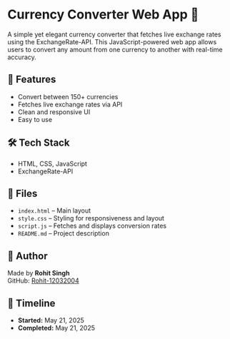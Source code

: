 # Currency Converter Web App 💱

A simple yet elegant currency converter that fetches live exchange rates using the ExchangeRate-API. This JavaScript-powered web app allows users to convert any amount from one currency to another with real-time accuracy.

## 🔧 Features

- Convert between 150+ currencies
- Fetches live exchange rates via API
- Clean and responsive UI
- Easy to use

## 🛠️ Tech Stack

- HTML, CSS, JavaScript
- ExchangeRate-API

## 📁 Files

- `index.html` – Main layout
- `style.css` – Styling for responsiveness and layout
- `script.js` – Fetches and displays conversion rates
- `README.md` – Project description

## 👤 Author

Made by **Rohit Singh**  
GitHub: [Rohit-12032004](https://github.com/Rohit-12032004)

## 📅 Timeline

- **Started:** May 21, 2025  
- **Completed:** May 21, 2025
